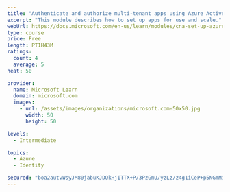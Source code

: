 ```yaml
---
title: "Authenticate and authorize multi-tenant apps using Azure Active Directory (Azure AD)"
excerpt: "This module describes how to set up apps for use and scale."
webUrl: https://docs.microsoft.com/en-us/learn/modules/cna-set-up-azure-ad-use-scale/
type: course
price: Free
length: PT1H43M
ratings:
  count: 4
  average: 5
heat: 50

provider:
  name: Microsoft Learn
  domain: microsoft.com
  images:
    - url: /assets/images/organizations/microsoft.com-50x50.jpg
      width: 50
      height: 50

levels:
  - Intermediate

topics:
  - Azure
  - Identity

secured: "boa2autvWsyJM80jabuKJDQkHjITTX+P/3PzGmU/yzLz/z4g1iCeP+p5NGmMiC2q9Ft9eKl0kf1pxxBaY+ok/jyD5CWC6110PHZxFkyltAX1nWzfqioR1dnZJkD6gXmhbLee8F8AZPhoQFUAHAhC2PFNqFG3HVMH9EEvTf/+L/JUMSunr8xU/nG5c7ESdLHni2wT1J3JAqEYJvfLeTEmmxGSWxH+Ay49Lybga2Bsm8wAVS2+q7ykJQjGOKnndhkWFD4GkENLSeCubczX7+oauEpa/KN9xxcJ9p1FrHKGs8iiDPqV/wVe29eD7zx0Ef2+pkmnmhSLiPBgepepbrbDDIuvPo0e4aEimS1R60TfEjNKbyuybz9Q5bhauXAOLHud6ZzsY5jO71K0Mlv5a3hER7IySwWzoWmarHce0IRFJGs=;xGrafiuoQBG7k4Hu6qIopg=="
---
```


